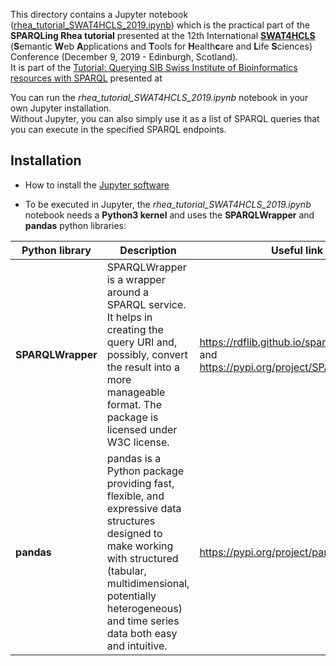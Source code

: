 This directory contains a Jupyter notebook ([rhea_tutorial_SWAT4HCLS_2019.ipynb](./rhea_tutorial_SWAT4HCLS_2019.ipynb)) which is the practical part of the **SPARQLing Rhea tutorial** presented at the 12th International [**SWAT4HCLS**](http://www.swat4ls.org/) (**S**emantic **W**eb **A**pplications and **T**ools for **H**ealth**c**are and **L**ife **S**ciences)  Conference (December 9, 2019 - Edinburgh, Scotland).  
It is part of the [Tutorial: Querying SIB Swiss Institute of Bioinformatics resources with SPARQL](http://www.swat4ls.org/workshops/edinburgh2019/programme/tutorials/) presented at  

You can run the *rhea_tutorial_SWAT4HCLS_2019.ipynb* notebook in your own Jupyter installation.  
Without Jupyter, you can also simply use it as a list of SPARQL queries that you can execute in the specified SPARQL endpoints.   

## Installation

- How to install the [Jupyter software](https://jupyter.org/install)

- To be executed in Jupyter, the *rhea_tutorial_SWAT4HCLS_2019.ipynb* notebook needs a **Python3 kernel** 
and uses the **SPARQLWrapper** and **pandas** python libraries:

| Python library | Description | Useful link |
|----------------|-------------|-------------|
| **SPARQLWrapper** |SPARQLWrapper is a wrapper around a SPARQL service. It helps in creating the query URI and, possibly, convert the result into a more manageable format. The package is licensed under W3C license. | https://rdflib.github.io/sparqlwrapper/ and https://pypi.org/project/SPARQLWrapper/ |
|**pandas** | pandas is a Python package providing fast, flexible, and expressive data structures designed to make working with structured (tabular, multidimensional, potentially heterogeneous) and time series data both easy and intuitive. |  https://pypi.org/project/pandas/  |
